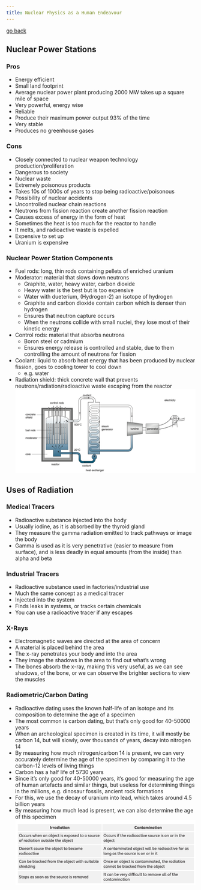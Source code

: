 ```yaml
---
title: Nuclear Physics as a Human Endeavour
---
```


[go back](10Subjects/10Physics.md)

## Nuclear Power Stations

### **Pros**
-   Energy efficient
-   Small land footprint
-   Average nuclear power plant producing 2000 MW takes up a square mile of space
-   Very powerful, energy wise
-   Reliable
-   Produce their maximum power output 93% of the time
-   Very stable
-   Produces no greenhouse gases
### **Cons**
-   Closely connected to nuclear weapon technology production/proliferation
-   Dangerous to society
-   Nuclear waste
-   Extremely poisonous products
-   Takes 10s of 1000s of years to stop being radioactive/poisonous
-   Possibility of nuclear accidents
-   Uncontrolled nuclear chain reactions
-   Neutrons from fission reaction create another fission reaction
-   Causes excess of energy in the form of heat
-   Sometimes the heat is too much for the reactor to handle
-   It melts, and radioactive waste is expelled
-   Expensive to set up
-   Uranium is expensive

### **Nuclear Power Station Components**
-   Fuel rods: long, thin rods containing pellets of enriched uranium
-   Moderator: material that slows down neutrons
	-   Graphite, water, heavy water, carbon dioxide
	-   Heavy water is the best but is too expensive
	-   Water with dueterium, (Hydrogen-2) an isotope of hydrogen
	-   Graphite and carbon dioxide contain carbon which is denser than hydrogen
	-   Ensures that neutron capture occurs
	-   When the neutrons collide with small nuclei, they lose most of their kinetic energy
-   Control rods: material that absorbs neutrons
	-   Boron steel or cadmium
	-   Ensures energy release is controlled and stable, due to them controlling the amount of neutrons for fission
-   Coolant: liquid to absorb heat energy that has been produced by nuclear fission, goes to cooling tower to cool down
	-   e.g. water
-   Radiation shield: thick concrete wall that prevents neutrons/radiation/radioactive waste escaping from the reactor![](11SubjectImages/Screen%20Shot%202022-09-27%20at%208.00.46%20pm.png)

## **Uses of Radiation**
### **Medical Tracers**
-   Radioactive substance injected into the body
-   Usually iodine, as it is absorbed by the thyroid gland
-   They measure the gamma radiation emitted to track pathways or image the body
-   Gamma is used as it is very penetrative (easier to measure from surface), and is less deadly in equal amounts (from the inside) than alpha and beta
### **Industrial Tracers**
-   Radioactive substance used in factories/industrial use
-   Much the same concept as a medical tracer
-   Injected into the system
-   Finds leaks in systems, or tracks certain chemicals
-   You can use a radioactive tracer if any escapes
### **X-Rays**
-   Electromagnetic waves are directed at the area of concern
-   A material is placed behind the area
-   The x-ray penetrates your body and into the area
-   They image the shadows in the area to find out what’s wrong
-   The bones absorb the x-ray, making this very useful, as we can see shadows, of the bone, or we can observe the brighter sections to view the muscles
### **Radiometric/Carbon Dating**
-   Radioactive dating uses the known half-life of an isotope and its composition to determine the age of a specimen
-   The most common is carbon dating, but that’s only good for 40-50000 years
-   When an archeological specimen is created in its time, it will mostly be carbon 14, but will slowly, over thousands of years, decay into nitrogen 14
-   By measuring how much nitrogen/carbon 14 is present, we can very accurately determine the age of the specimen by comparing it to the carbon-12 levels of living things
-   Carbon has a half life of 5730 years
-   Since it’s only good for 40-50000 years, it’s good for measuring the age of human artefacts and similar things, but useless for determining things in the millions, e.g. dinosaur fossils, ancient rock formations
-   For this, we use the decay of uranium into lead, which takes around 4.5 billion years
-   By measuring how much lead is present, we can also determine the age of this specimen![](11SubjectImages/Contamination.png)
